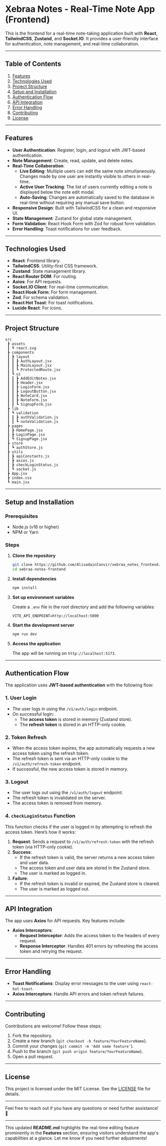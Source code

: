 # Xebraa Notes - Real-Time Note App (Frontend)

This is the frontend for a real-time note-taking application built with **React**, **TailwindCSS**, **Zustand**, and **Socket.IO**. It provides a user-friendly interface for authentication, note management, and real-time collaboration.

---

## Table of Contents

1. [Features](#features)
2. [Technologies Used](#technologies-used)
3. [Project Structure](#project-structure)
4. [Setup and Installation](#setup-and-installation)
5. [Authentication Flow](#authentication-flow)
6. [API Integration](#api-integration)
7. [Error Handling](#error-handling)
8. [Contributing](#contributing)
9. [License](#license)

---

## Features

- **User Authentication**: Register, login, and logout with JWT-based authentication.
- **Note Management**: Create, read, update, and delete notes.
- **Real-Time Collaboration**:
  - **Live Editing**: Multiple users can edit the same note simultaneously. Changes made by one user are instantly visible to others in real-time.
  - **Active User Tracking**: The list of users currently editing a note is displayed below the note edit modal.
  - **Auto-Saving**: Changes are automatically saved to the database in real-time without requiring any manual save button.
- **Responsive Design**: Built with TailwindCSS for a clean and responsive UI.
- **State Management**: Zustand for global state management.
- **Form Validation**: React Hook Form with Zod for robust form validation.
- **Error Handling**: Toast notifications for user feedback.

---

## Technologies Used

- **React**: Frontend library.
- **TailwindCSS**: Utility-first CSS framework.
- **Zustand**: State management library.
- **React Router DOM**: For routing.
- **Axios**: For API requests.
- **Socket.IO Client**: For real-time communication.
- **React Hook Form**: For form management.
- **Zod**: For schema validation.
- **React Hot Toast**: For toast notifications.
- **Lucide React**: For icons.

---

## Project Structure

```
src
 ┣ assets
 ┃ ┗ react.svg
 ┣ components
 ┃ ┣ layout
 ┃ ┃ ┣ AuthLayout.jsx
 ┃ ┃ ┣ MainLayout.jsx
 ┃ ┃ ┗ ProtectedRoute.jsx
 ┃ ┗ ui
 ┃ ┃ ┣ AddEditNotes.jsx
 ┃ ┃ ┣ Header.jsx
 ┃ ┃ ┣ LoginForm.jsx
 ┃ ┃ ┣ LogoutButton.jsx
 ┃ ┃ ┣ NoteCard.jsx
 ┃ ┃ ┣ NoteForm.jsx
 ┃ ┃ ┗ SignupForm.jsx
 ┣ lib
 ┃ ┗ validation
 ┃ ┃ ┣ authValidation.js
 ┃ ┃ ┗ noteValidation.js
 ┣ pages
 ┃ ┣ HomePage.jsx
 ┃ ┣ LoginPage.jsx
 ┃ ┗ SignupPage.jsx
 ┣ store
 ┃ ┗ authStore.js
 ┣ utils
 ┃ ┣ apiConstants.js
 ┃ ┣ axios.js
 ┃ ┣ checkLoginStatus.js
 ┃ ┗ socket.js
 ┣ App.jsx
 ┣ index.css
 ┗ main.jsx
```

---

## Setup and Installation

### Prerequisites

- Node.js (v16 or higher)
- NPM or Yarn

### Steps

1. **Clone the repository**

   ```bash
   git clone https://github.com/Alisadaintanvir/xebraa_notes_frontend.git
   cd xebraa-notes-frontend
   ```

2. **Install dependencies**

   ```bash
   npm install
   ```

3. **Set up environment variables**

   Create a `.env` file in the root directory and add the following variables:

   ```env
   VITE_API_ENDPOINT=http://localhost:5000
   ```

4. **Start the development server**

   ```bash
   npm run dev
   ```

5. **Access the application**

   The app will be running on `http://localhost:5173`.

---

## Authentication Flow

The application uses **JWT-based authentication** with the following flow:

### **1. User Login**

- The user logs in using the `/v1/auth/login` endpoint.
- On successful login:
  - The **access token** is stored in memory (Zustand store).
  - The **refresh token** is stored in an HTTP-only cookie.

### **2. Token Refresh**

- When the access token expires, the app automatically requests a new access token using the refresh token.
- The refresh token is sent via an HTTP-only cookie to the `/v1/auth/refresh-token` endpoint.
- If successful, the new access token is stored in memory.

### **3. Logout**

- The user logs out using the `/v1/auth/logout` endpoint.
- The refresh token is invalidated on the server.
- The access token is removed from memory.

### **4. `checkLoginStatus` Function**

This function checks if the user is logged in by attempting to refresh the access token. Here’s how it works:

1. **Request**: Sends a request to `/v1/auth/refresh-token` with the refresh token (via HTTP-only cookie).
2. **Success**:
   - If the refresh token is valid, the server returns a new access token and user data.
   - The access token and user data are stored in the Zustand store.
   - The user is marked as logged in.
3. **Failure**:
   - If the refresh token is invalid or expired, the Zustand store is cleared.
   - The user is marked as logged out.

---

## API Integration

The app uses **Axios** for API requests. Key features include:

- **Axios Interceptors**:
  - **Request Interceptor**: Adds the access token to the headers of every request.
  - **Response Interceptor**: Handles 401 errors by refreshing the access token and retrying the request.

---

## Error Handling

- **Toast Notifications**: Display error messages to the user using `react-hot-toast`.
- **Axios Interceptors**: Handle API errors and token refresh failures.

---

## Contributing

Contributions are welcome! Follow these steps:

1. Fork the repository.
2. Create a new branch (`git checkout -b feature/YourFeatureName`).
3. Commit your changes (`git commit -m 'Add some feature'`).
4. Push to the branch (`git push origin feature/YourFeatureName`).
5. Open a pull request.

---

## License

This project is licensed under the MIT License. See the [LICENSE](LICENSE) file for details.

---

Feel free to reach out if you have any questions or need further assistance! 🚀

---

This updated **README.md** highlights the real-time editing feature prominently in the **Features** section, ensuring visitors understand the app's capabilities at a glance. Let me know if you need further adjustments!
